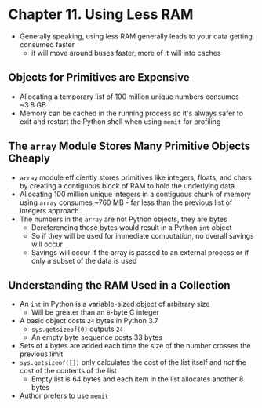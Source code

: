 # Chapter 11. Using Less RAM

* Generally speaking, using less RAM generally leads to your data getting consumed faster
  * it will move around buses faster, more of it will into caches

## Objects for Primitives are Expensive

* Allocating a temporary list of 100 million unique numbers consumes ~3.8 GB
* Memory can be cached in the running process so it's always safer to exit and restart the Python shell when using `memit` for profiling

## The `array` Module Stores Many Primitive Objects Cheaply

* `array` module efficiently stores primitives like integers, floats, and chars by creating a contiguous block of RAM to hold the underlying data
* Allocating 100 million unique integers in a contiguous chunk of memory using `array` consumes ~760 MB - far less than the previous list of integers approach
* The numbers in the `array` are not Python objects, they are bytes
  * Dereferencing those bytes would result in a Python `int` object
  * So if they will be used for immediate computation, no overall savings will occur
  * Savings will occur if the array is passed to an external process or if only a subset of the data is used

## Understanding the RAM Used in a Collection

* An `int` in Python is a variable-sized object of arbitrary size
  * Will be greater than an `8`-byte C integer
* A basic object costs `24` bytes in Python 3.7
  * `sys.getsizeof(0)` outputs `24`
  * An empty byte sequence costs 33 bytes
* Sets of `4` bytes are added each time the size of the number crosses the previous limit
* `sys.getsizeof([])` only calculates the cost of the list itself and _not_ the cost of the contents of the list
  * Empty list is 64 bytes and each item in the list allocates another 8 bytes
* Author prefers to use `memit`
